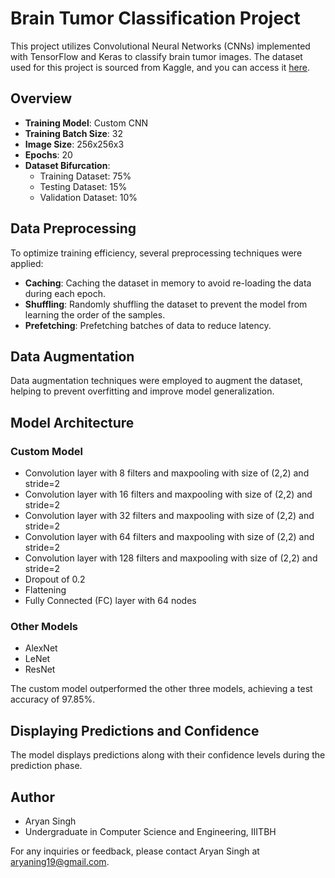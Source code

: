 # Brain Tumor Classification Project

This project utilizes Convolutional Neural Networks (CNNs) implemented with TensorFlow and Keras to classify brain tumor images.
The dataset used for this project is sourced from Kaggle, and you can access it [here](https://www.kaggle.com/datasets/masoudnickparvar/brain-tumor-mri-dataset/data).

## Overview

- **Training Model**: Custom CNN
- **Training Batch Size**: 32
- **Image Size**: 256x256x3
- **Epochs**: 20
- **Dataset Bifurcation**:
  - Training Dataset: 75%
  - Testing Dataset: 15%
  - Validation Dataset: 10%

## Data Preprocessing

To optimize training efficiency, several preprocessing techniques were applied:

- **Caching**: Caching the dataset in memory to avoid re-loading the data during each epoch.
- **Shuffling**: Randomly shuffling the dataset to prevent the model from learning the order of the samples.
- **Prefetching**: Prefetching batches of data to reduce latency.

## Data Augmentation

Data augmentation techniques were employed to augment the dataset, helping to prevent overfitting and improve model generalization.

## Model Architecture

### Custom Model

- Convolution layer with 8 filters and maxpooling with size of (2,2) and stride=2
- Convolution layer with 16 filters and maxpooling with size of (2,2) and stride=2
- Convolution layer with 32 filters and maxpooling with size of (2,2) and stride=2
- Convolution layer with 64 filters and maxpooling with size of (2,2) and stride=2
- Convolution layer with 128 filters and maxpooling with size of (2,2) and stride=2
- Dropout of 0.2
- Flattening
- Fully Connected (FC) layer with 64 nodes

### Other Models
- AlexNet
- LeNet
- ResNet

The custom model outperformed the other three models, achieving a test accuracy of 97.85%.

## Displaying Predictions and Confidence

The model displays predictions along with their confidence levels during the prediction phase.

## Author

- Aryan Singh
- Undergraduate in Computer Science and Engineering, IIITBH

For any inquiries or feedback, please contact Aryan Singh at [aryaning19@gmail.com](mailto:aryaning19@gmail.com).
